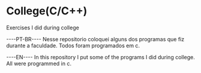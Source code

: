 # College(C/C++)

Exercises I did during college

----PT-BR----
Nesse repositorio coloquei alguns dos programas que fiz durante a faculdade. Todos foram programados em c.

----EN----
In this repository I put some of the programs I did during college. All were programmed in c.
